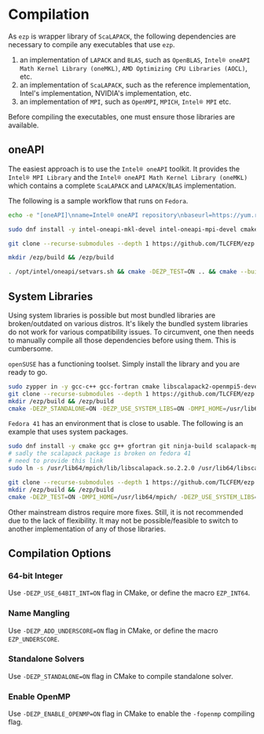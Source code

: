 # Compilation

As `ezp` is wrapper library of `ScaLAPACK`, the following dependencies are necessary to compile any executables that use `ezp`.

1. an implementation of `LAPACK` and `BLAS`, such as `OpenBLAS`, `Intel® oneAPI Math Kernel Library (oneMKL)`, `AMD Optimizing CPU Libraries (AOCL)`, etc.
2. an implementation of `ScaLAPACK`, such as the reference implementation, Intel's implementation, NVIDIA's implementation, etc.
3. an implementation of `MPI`, such as `OpenMPI`, `MPICH`, `Intel® MPI` etc.

Before compiling the executables, one must ensure those libraries are available.

## oneAPI

The easiest approach is to use the `Intel® oneAPI` toolkit.
It provides the `Intel® MPI Library` and the `Intel® oneAPI Math Kernel Library (oneMKL)` which contains a complete `ScaLAPACK` and `LAPACK`/`BLAS` implementation.

The following is a sample workflow that runs on `Fedora`.

```bash
echo -e "[oneAPI]\nname=Intel® oneAPI repository\nbaseurl=https://yum.repos.intel.com/oneapi\nenabled=1\ngpgcheck=1\nrepo_gpgcheck=1\ngpgkey=https://yum.repos.intel.com/intel-gpg-keys/GPG-PUB-KEY-INTEL-SW-PRODUCTS.PUB" > /etc/yum.repos.d/oneAPI.repo

sudo dnf install -y intel-oneapi-mkl-devel intel-oneapi-mpi-devel cmake gcc g++ gfortran git ninja-build

git clone --recurse-submodules --depth 1 https://github.com/TLCFEM/ezp.git

mkdir /ezp/build && /ezp/build

. /opt/intel/oneapi/setvars.sh && cmake -DEZP_TEST=ON .. && cmake --build . --config Release
```

## System Libraries

Using system libraries is possible but most bundled libraries are broken/outdated on various distros.
It's likely the bundled system libraries do not work for various compatibility issues.
To circumvent, one then needs to manually compile all those dependencies before using them.
This is cumbersome.

`openSUSE` has a functioning toolset.
Simply install the library and you are ready to go.

```bash
sudo zypper in -y gcc-c++ gcc-fortran cmake libscalapack2-openmpi5-devel-static openblas_openmp-devel-static
git clone --recurse-submodules --depth 1 https://github.com/TLCFEM/ezp.git
mkdir /ezp/build && /ezp/build
cmake -DEZP_STANDALONE=ON -DEZP_USE_SYSTEM_LIBS=ON -DMPI_HOME=/usr/lib64/mpi/gcc/openmpi5/ -DCMAKE_PREFIX_PATH="/usr/lib64/mpi/gcc/openmpi5/lib64/;/usr/lib64/openblas-openmp/" .. && cmake --build . --config Release
```

`Fedora 41` has an environment that is close to usable.
The following is an example that uses system packages.

```bash
sudo dnf install -y cmake gcc g++ gfortran git ninja-build scalapack-mpich-devel flexiblas-devel
# sadly the scalapack package is broken on fedora 41
# need to provide this link
sudo ln -s /usr/lib64/mpich/lib/libscalapack.so.2.2.0 /usr/lib64/libscalapack.so.2.2.0

git clone --recurse-submodules --depth 1 https://github.com/TLCFEM/ezp.git
mkdir /ezp/build && /ezp/build
cmake -DEZP_TEST=ON -DMPI_HOME=/usr/lib64/mpich/ -DEZP_USE_SYSTEM_LIBS=ON .. && cmake --build . --config Release
```

Other mainstream distros require more fixes.
Still, it is not recommended due to the lack of flexibility.
It may not be possible/feasible to switch to another implementation of any of those libraries.

## Compilation Options

### 64-bit Integer

Use `-DEZP_USE_64BIT_INT=ON` flag in CMake, or define the macro `EZP_INT64`.

### Name Mangling

Use `-DEZP_ADD_UNDERSCORE=ON` flag in CMake, or define the macro `EZP_UNDERSCORE`.

### Standalone Solvers

Use `-DEZP_STANDALONE=ON` flag in CMake to compile standalone solver.

### Enable OpenMP

Use `-DEZP_ENABLE_OPENMP=ON` flag in CMake to enable the `-fopenmp` compiling flag.

